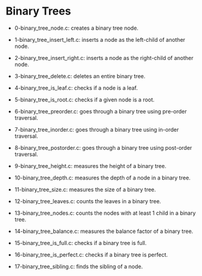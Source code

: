 # Binary Trees

* 0-binary_tree_node.c: creates a binary tree node.

* 1-binary_tree_insert_left.c: inserts a node as the left-child of another node.

* 2-binary_tree_insert_right.c: inserts a node as the right-child of another node.

* 3-binary_tree_delete.c: deletes an entire binary tree.

* 4-binary_tree_is_leaf.c: checks if a node is a leaf.

* 5-binary_tree_is_root.c: checks if a given node is a root.

* 6-binary_tree_preorder.c: goes through a binary tree using pre-order traversal.

* 7-binary_tree_inorder.c: goes through a binary tree using in-order traversal.

* 8-binary_tree_postorder.c: goes through a binary tree using post-order traversal.

* 9-binary_tree_height.c: measures the height of a binary tree.

* 10-binary_tree_depth.c: measures the depth of a node in a binary tree.

* 11-binary_tree_size.c: measures the size of a binary tree.

* 12-binary_tree_leaves.c: counts the leaves in a binary tree.

* 13-binary_tree_nodes.c: counts the nodes with at least 1 child in a binary tree.

* 14-binary_tree_balance.c: measures the balance factor of a binary tree.

* 15-binary_tree_is_full.c: checks if a binary tree is full.

* 16-binary_tree_is_perfect.c: checks if a binary tree is perfect.

* 17-binary_tree_sibling.c: finds the sibling of a node.


